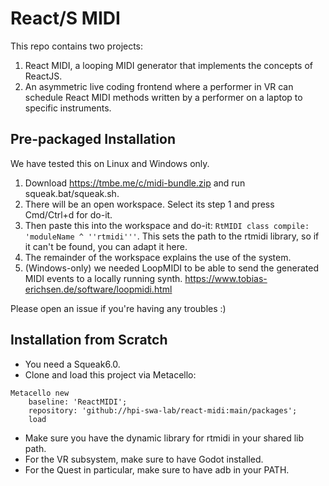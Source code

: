 # React/S MIDI

This repo contains two projects:
1. React MIDI, a looping MIDI generator that implements the concepts of ReactJS.
2. An asymmetric live coding frontend where a performer in VR can schedule React MIDI methods written by a performer on a laptop to specific instruments.

## Pre-packaged Installation
We have tested this on Linux and Windows only.

1. Download https://tmbe.me/c/midi-bundle.zip and run squeak.bat/squeak.sh.
2. There will be an open workspace. Select its step 1 and press Cmd/Ctrl+d for do-it.
3. Then paste this into the workspace and do-it: `RtMIDI class compile: 'moduleName ^ ''rtmidi'''`. This sets the path to the rtmidi library, so if it can't be found, you can adapt it here.
3. The remainder of the workspace explains the use of the system.
4. (Windows-only) we needed LoopMIDI to be able to send the generated MIDI events to a locally running synth. https://www.tobias-erichsen.de/software/loopmidi.html

Please open an issue if you're having any troubles :)

## Installation from Scratch

* You need a Squeak6.0.
* Clone and load this project via Metacello:
```smalltalk
Metacello new
	baseline: 'ReactMIDI';
	repository: 'github://hpi-swa-lab/react-midi:main/packages';
	load
```
* Make sure you have the dynamic library for rtmidi in your shared lib path.
* For the VR subsystem, make sure to have Godot installed.
* For the Quest in particular, make sure to have adb in your PATH.
